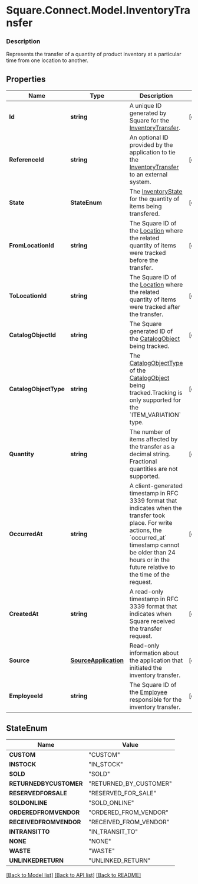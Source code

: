 # Square.Connect.Model.InventoryTransfer

### Description

Represents the transfer of a quantity of product inventory at a particular time from one location to another.

## Properties

Name | Type | Description | Notes
------------ | ------------- | ------------- | -------------
**Id** | **string** | A unique ID generated by Square for the [InventoryTransfer](#type-inventorytransfer). | [optional] 
**ReferenceId** | **string** | An optional ID provided by the application to tie the [InventoryTransfer](#type-inventorytransfer) to an external system. | [optional] 
**State** | **StateEnum** | The [InventoryState](#type-inventorystate) for the quantity of items being transfered. | [optional] 
**FromLocationId** | **string** | The Square ID of the [Location](#type-location) where the related quantity of items were tracked before the transfer. | [optional] 
**ToLocationId** | **string** | The Square ID of the [Location](#type-location) where the related quantity of items were tracked after the transfer. | [optional] 
**CatalogObjectId** | **string** | The Square generated ID of the [CatalogObject](#type-catalogobject) being tracked. | [optional] 
**CatalogObjectType** | **string** | The [CatalogObjectType](#type-catalogobjecttype) of the [CatalogObject](#type-catalogobject) being tracked.Tracking is only supported for the &#x60;ITEM_VARIATION&#x60; type. | [optional] 
**Quantity** | **string** | The number of items affected by the transfer as a decimal string. Fractional quantities are not supported. | [optional] 
**OccurredAt** | **string** | A client-generated timestamp in RFC 3339 format that indicates when the transfer took place. For write actions, the &#x60;occurred_at&#x60; timestamp cannot be older than 24 hours or in the future relative to the time of the request. | [optional] 
**CreatedAt** | **string** | A read-only timestamp in RFC 3339 format that indicates when Square received the transfer request. | [optional] 
**Source** | [**SourceApplication**](SourceApplication.md) | Read-only information about the application that initiated the inventory transfer. | [optional] 
**EmployeeId** | **string** | The Square ID of the [Employee](#type-employee) responsible for the inventory transfer. | [optional] 


## StateEnum

Name | Value
------------ | -------------
**CUSTOM** | "CUSTOM"
**INSTOCK** | "IN_STOCK"
**SOLD** | "SOLD"
**RETURNEDBYCUSTOMER** | "RETURNED_BY_CUSTOMER"
**RESERVEDFORSALE** | "RESERVED_FOR_SALE"
**SOLDONLINE** | "SOLD_ONLINE"
**ORDEREDFROMVENDOR** | "ORDERED_FROM_VENDOR"
**RECEIVEDFROMVENDOR** | "RECEIVED_FROM_VENDOR"
**INTRANSITTO** | "IN_TRANSIT_TO"
**NONE** | "NONE"
**WASTE** | "WASTE"
**UNLINKEDRETURN** | "UNLINKED_RETURN"



[[Back to Model list]](../README.md#documentation-for-models) [[Back to API list]](../README.md#documentation-for-api-endpoints) [[Back to README]](../README.md)

